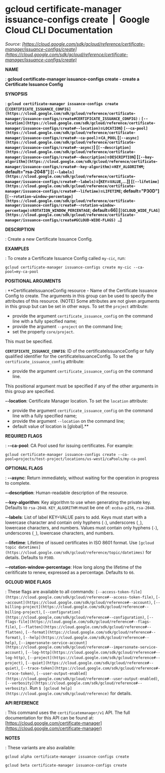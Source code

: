 # gcloud certificate-manager issuance-configs create  |  Google Cloud CLI Documentation

*Source: [https://cloud.google.com/sdk/gcloud/reference/certificate-manager/issuance-configs/create](https://cloud.google.com/sdk/gcloud/reference/certificate-manager/issuance-configs/create)*

**NAME**

: **gcloud certificate-manager issuance-configs create - create a Certificate Issuance Config**

**SYNOPSIS**

: **`gcloud certificate-manager issuance-configs create` (`[CERTIFICATE_ISSUANCE_CONFIG](https://cloud.google.com/sdk/gcloud/reference/certificate-manager/issuance-configs/create#CERTIFICATE_ISSUANCE_CONFIG)` : `[--location](https://cloud.google.com/sdk/gcloud/reference/certificate-manager/issuance-configs/create#--location)`=`LOCATION`) `[--ca-pool](https://cloud.google.com/sdk/gcloud/reference/certificate-manager/issuance-configs/create#--ca-pool)`=`CA_POOL` [`[--async](https://cloud.google.com/sdk/gcloud/reference/certificate-manager/issuance-configs/create#--async)`] [`[--description](https://cloud.google.com/sdk/gcloud/reference/certificate-manager/issuance-configs/create#--description)`=`DESCRIPTION`] [`[--key-algorithm](https://cloud.google.com/sdk/gcloud/reference/certificate-manager/issuance-configs/create#--key-algorithm)`=`KEY_ALGORITHM`; default="rsa-2048"] [`[--labels](https://cloud.google.com/sdk/gcloud/reference/certificate-manager/issuance-configs/create#--labels)`=[`KEY`=`VALUE`,…]] [`[--lifetime](https://cloud.google.com/sdk/gcloud/reference/certificate-manager/issuance-configs/create#--lifetime)`=`LIFETIME`; default="P30D"] [`[--rotation-window-percentage](https://cloud.google.com/sdk/gcloud/reference/certificate-manager/issuance-configs/create#--rotation-window-percentage)`=`ROTATION_WINDOW_PERCENTAGE`; default=66] [`[GCLOUD_WIDE_FLAG](https://cloud.google.com/sdk/gcloud/reference/certificate-manager/issuance-configs/create#GCLOUD-WIDE-FLAGS) …`]**

**DESCRIPTION**

: Create a new Certificate Issuance Config.

**EXAMPLES**

: To create a Certificate Issuance Config called `my-cic`, run:

```
gcloud certificate-manager issuance-configs create my-cic --ca-pool=my-ca-pool
```

**POSITIONAL ARGUMENTS**

: **CertificateIssuanceConfig resource - Name of the Certificate Issuance Config to
create. The arguments in this group can be used to specify the attributes of
this resource. (NOTE) Some attributes are not given arguments in this group but
can be set in other ways.
To set the `project` attribute:

- provide the argument `certificate_issuance_config` on the command
line with a fully specified name;
- provide the argument `--project` on the command line;
- set the property `core/project`.

This must be specified.

**`CERTIFICATE_ISSUANCE_CONFIG`**:
ID of the certificateIssuanceConfig or fully qualified identifier for the
certificateIssuanceConfig.
To set the `certificate_issuance_config` attribute:

- provide the argument `certificate_issuance_config` on the command
line.

This positional argument must be specified if any of the other arguments in this
group are specified.

**--location**:
Certificate Manager location.
To set the `location` attribute:

- provide the argument `certificate_issuance_config` on the command
line with a fully specified name;
- provide the argument `--location` on the command line;
- default value of location is [global].**

**REQUIRED FLAGS**

: **--ca-pool**:
CA Pool used for issuing certificates. For example:

```
gcloud certificate-manager issuance-configs create --ca-pool=projects/test-project/locations/us-west1/caPools/my-ca-pool
```

**OPTIONAL FLAGS**

: **--async**:
Return immediately, without waiting for the operation in progress to complete.

**--description**:
Human-readable description of the resource.

**--key-algorithm**:
Key algorithm to use when generating the private key. Defaults to
`rsa-2048`. `KEY_ALGORITHM` must be one of:
`ecdsa-p256`, `rsa-2048`.

**--labels**:
List of label KEY=VALUE pairs to add.
Keys must start with a lowercase character and contain only hyphens
(`-`), underscores (`_`), lowercase characters, and
numbers. Values must contain only hyphens (`-`), underscores
(`_`), lowercase characters, and numbers.

**--lifetime**:
Lifetime of issued certificates in ISO 8601 format. Use `[gcloud topic datetimes](https://cloud.google.com/sdk/gcloud/reference/topic/datetimes)`
for details. Defaults to `P30D`.

**--rotation-window-percentage**:
How long along the lifetime of the ceritificate to renew, expressed as a
percentage. Defaults to `66`.

**GCLOUD WIDE FLAGS**

: These flags are available to all commands: `[--access-token-file](https://cloud.google.com/sdk/gcloud/reference#--access-token-file)`,
`[--account](https://cloud.google.com/sdk/gcloud/reference#--account)`, `[--billing-project](https://cloud.google.com/sdk/gcloud/reference#--billing-project)`,
`[--configuration](https://cloud.google.com/sdk/gcloud/reference#--configuration)`,
`[--flags-file](https://cloud.google.com/sdk/gcloud/reference#--flags-file)`,
`[--flatten](https://cloud.google.com/sdk/gcloud/reference#--flatten)`, `[--format](https://cloud.google.com/sdk/gcloud/reference#--format)`, `[--help](https://cloud.google.com/sdk/gcloud/reference#--help)`, `[--impersonate-service-account](https://cloud.google.com/sdk/gcloud/reference#--impersonate-service-account)`,
`[--log-http](https://cloud.google.com/sdk/gcloud/reference#--log-http)`,
`[--project](https://cloud.google.com/sdk/gcloud/reference#--project)`, `[--quiet](https://cloud.google.com/sdk/gcloud/reference#--quiet)`, `[--trace-token](https://cloud.google.com/sdk/gcloud/reference#--trace-token)`, `[--user-output-enabled](https://cloud.google.com/sdk/gcloud/reference#--user-output-enabled)`,
`[--verbosity](https://cloud.google.com/sdk/gcloud/reference#--verbosity)`.
Run `$ [gcloud help](https://cloud.google.com/sdk/gcloud/reference)` for details.

**API REFERENCE**

: This command uses the `certificatemanager/v1` API. The full
documentation for this API can be found at: [https://cloud.google.com/certificate-manager](https://cloud.google.com/certificate-manager)

**NOTES**

: These variants are also available:

```
gcloud alpha certificate-manager issuance-configs create
```

```
gcloud beta certificate-manager issuance-configs create
```